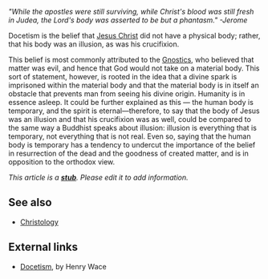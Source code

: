 *"While the apostles were still surviving, while Christ's blood was still fresh in Judea, the Lord's body was asserted to be but a phantasm." -Jerome*

Docetism is the belief that
[Jesus Christ](Jesus_Christ "Jesus Christ") did not have a physical
body; rather, that his body was an illusion, as was his
crucifixion.

This belief is most commonly attributed to the
[Gnostics](Gnosticism "Gnosticism"), who believed that matter was
evil, and hence that God would not take on a material body. This
sort of statement, however, is rooted in the idea that a divine
spark is imprisoned within the material body and that the material
body is in itself an obstacle that prevents man from seeing his
divine origin. Humanity is in essence asleep. It could be further
explained as this — the human body is temporary, and the spirit is
eternal—therefore, to say that the body of Jesus was an illusion
and that his crucifixion was as well, could be compared to the same
way a Buddhist speaks about illusion: illusion is everything that
is temporary, not everything that is not real. Even so, saying that
the human body is temporary has a tendency to undercut the
importance of the belief in resurrection of the dead and the
goodness of created matter, and is in opposition to the orthodox
view.

*This article is a **[stub](http://www.theopedia.com/Category:Theopedia_stubs "Category:Theopedia stubs")**. Please edit it to add information.*
## See also

-   [Christology](Christology "Christology")

## External links

-   [Docetism](http://www.ccel.org/w/wace/biodict/htm/iii.iv.xxiii.htm),
    by Henry Wace



